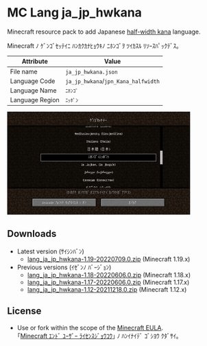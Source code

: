 # MC Lang ja_jp_hwkana

Minecraft resource pack to add Japanese [half-width kana](https://en.wikipedia.org/wiki/Half-width_kana "Half-width kana - Wikipedia") language.

Minecraft ﾉ ｹﾞﾝｺﾞｾｯﾃｲﾆ ﾊﾝｶｸｶﾅﾋｮｳｷﾉ ﾆﾎﾝｺﾞｦ ﾂｲｶｽﾙ ﾘｿｰｽﾊﾟｯｸﾃﾞｽ｡

| Attribute | Value |
| --- | --- |
| File name | `ja_jp_hwkana.json` |
| Language Code | `ja_jp_hwkana`/`jpn_Kana_halfwidth` |
| Language Name | `ﾆﾎﾝｺﾞ` |
| Language Region | `ﾆｯﾎﾟﾝ` |

[<img src="docs/media/language_screen_1.17.png" title="Added language on the language screen" width="427" height="240">](docs/media/language_screen_1.17.png)

## Downloads

- Latest version (ｻｲｼﾝﾊﾞﾝ)
  - [lang_ja_jp_hwkana-1.19-20220709.0.zip](https://github.com/Iunius118/MCLangJaJpHWKana/releases/download/1.19-20220709.0/lang_ja_jp_hwkana-1.19-20220709.0.zip) (Minecraft 1.19.x)
- Previous versions (ｲｾﾞﾝﾉ ﾊﾞｰｼﾞｮﾝ)
  - [lang_ja_jp_hwkana-1.18-20220606.0.zip](https://github.com/Iunius118/MCLangJaJpHWKana/releases/download/1.19-20220606.0/lang_ja_jp_hwkana-1.18-20220606.0.zip) (Minecraft 1.18.x)
  - [lang_ja_jp_hwkana-1.17-20220606.0.zip](https://github.com/Iunius118/MCLangJaJpHWKana/releases/download/1.19-20220606.0/lang_ja_jp_hwkana-1.17-20220606.0.zip) (Minecraft 1.17.x)
  - [lang_ja_jp_hwkana-1.12-20211218.0.zip](https://github.com/Iunius118/MCLangJaJpHWKana/releases/download/1.18-20211218.0/lang_ja_jp_hwkana-1.12-20211218.0.zip) (Minecraft 1.12.x)

## License

- Use or fork within the scope of the [Minecraft EULA](https://account.mojang.com/documents/minecraft_eula).  
｢[Minecraft ｴﾝﾄﾞ ﾕｰｻﾞｰ ﾗｲｾﾝｽｼﾞｮｳｺｳ](https://account.mojang.com/documents/minecraft_eula)｣ ﾉ ﾊﾝｲﾅｲﾃﾞ ｺﾞｼﾖｳ ｸﾀﾞｻｲ｡
